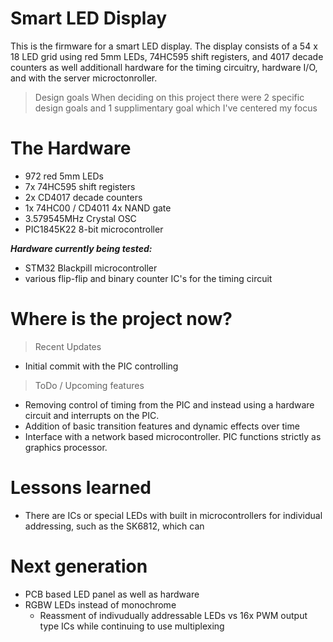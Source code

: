 # Smart LED Display
This is the firmware for a smart LED display. The display consists of a 54 x 18 LED grid using red 5mm LEDs, 74HC595 shift registers, and 4017 decade counters as well additionall hardware for the timing circuitry, hardware I/O, and with the server microctonroller.

> Design goals
When deciding on this project there were 2 specific design goals and 1 supplimentary goal which I've centered my focus

# The Hardware
- 972 red 5mm LEDs
- 7x 74HC595 shift registers
- 2x CD4017 decade counters
- 1x 74HC00 / CD4011 4x NAND gate
- 3.579545MHz Crystal OSC
- PIC1845K22 8-bit microcontroller

***Hardware currently being tested:***
- STM32 Blackpill microcontroller
- various flip-flip and binary counter IC's for the timing circuit

# Where is the project now?

> Recent Updates
- Initial commit with the PIC controlling 

> ToDo / Upcoming features
- Removing control of timing from the PIC and instead using a hardware circuit and interrupts on the PIC.
- Addition of basic transition features and dynamic effects over time
- Interface with a network based microcontroller. PIC functions strictly as graphics processor.

# Lessons learned
- There are ICs or special LEDs with built in microcontrollers for individual addressing, such as the SK6812, which can

# Next generation
- PCB based LED panel as well as hardware
- RGBW LEDs instead of monochrome
  - Reassment of indivudually addressable LEDs vs 16x PWM output type ICs while continuing to use multiplexing
